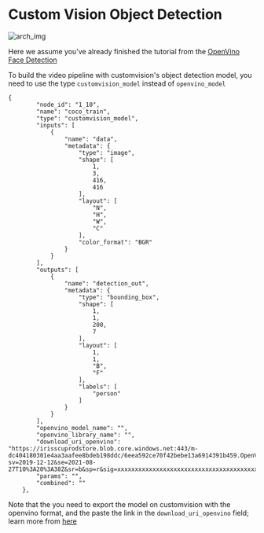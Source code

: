 # Custom Vision Object Detection

![arch_img](../assets/Cascade3_cv%20model_20210927.png?raw=true)

Here we assume you've already finished the tutorial from the [OpenVino Face Detection](openvino_face_detection.md)

To build the video pipeline with customvision's object detection model, you need to use the type `customvision_model` instead of `openvino_model`


    {   
            "node_id": "1_10",
            "name": "coco_train",
            "type": "customvision_model",
            "inputs": [
                {   
                    "name": "data",
                    "metadata": {
                        "type": "image",
                        "shape": [
                            1,
                            3,
                            416,
                            416
                        ],
                        "layout": [
                            "N",
                            "H",
                            "W",
                            "C"
                        ],
                        "color_format": "BGR"
                    }
                }
            ],
            "outputs": [
                {   
                    "name": "detection_out",
                    "metadata": {
                        "type": "bounding_box",
                        "shape": [
                            1,
                            1,
                            200,
                            7
                        ],
                        "layout": [
                            1,
                            1,
                            "B",
                            "F"
                        ],
                        "labels": [
                            "person"
                        ]
                    }
                }
            ],
            "openvino_model_name": "",
            "openvino_library_name": "",
            "download_uri_openvino": "https://irisscuprodstore.blob.core.windows.net:443/m-dc404180301e4aa3aafee8bdeb198ddc/6eea592ce70f42bebe13a6914391b459.OpenVino.zip?sv=2019-12-12&se=2021-08-27T10%3A20%3A38Z&sr=b&sp=r&sig=xxxxxxxxxxxxxxxxxxxxxxxxxxxxxxxxxxxxxxxxx%3D",
            "params": "",
            "combined": ""
        },

Note that the you need to export the model on customvision with the openvino format, and the paste the link in the ```download_uri_openvino``` field; learn more from [here](../Tutorial/export_cv_model.md)
